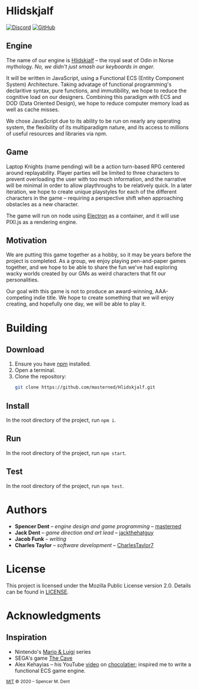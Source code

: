 # Hlidskjalf
[![Discord](https://img.shields.io/discord/320044769428504576)](#Authors)
[![GitHub](https://img.shields.io/github/license/masterned/Hlidskjalf)](https://github.com/masterned/Hlidskjalf/blob/functional-ECS/LICENSE.md)

## Engine
The name of our engine is [Hlidskjalf](https://en.wikipedia.org/wiki/Hlidskjalf)
&ndash; the royal seat of Odin in Norse mythology. <em title="Though, that would not be very surprising.">No, we didn't just smash our keyboards in anger.</em>

It will be written in JavaScript, using a Functional ECS (Entity Component System) Architecture.
Taking advatage of functional programming's declaritive syntax, pure functions, and immutibility,
we hope to reduce the cognitive load on our designers.
Combining this paradigm with ECS and DOD (Data Oriented Design),
we hope to reduce computer memory load as well as cache misses.

We chose JavaScript due to its ability to be run on nearly any operating system,
the flexibility of its multiparadigm nature,
and its access to millions of useful resources and libraries via npm.

## Game
Laptop Knights (name pending) will be a action turn-based RPG centered around replayability.
Player parties will be limited to three characters to prevent overloading the user with too much information,
and the narrative will be minimal in order to allow playthroughs to be relatively quick.
In a later iteration, we hope to create unique playstyles for each of the different characters in the game
&ndash; requiring a perspective shift when approaching obstacles as a new character.

The game will run on node using [Electron](https://electronjs.org/) as a container,
and it will use PIXI.js as a rendering engine.

## Motivation
We are putting this game together as a hobby, so it may be years before the project is completed.
As a group, we enjoy playing pen-and-paper games together,
and we hope to be able to share the fun we've had exploring wacky worlds created by our GMs
as weird characters that fit our personalities.

Our goal with this game is not to produce an award-winning, AAA-competing indie title.
We hope to create something that we will enjoy creating, and hopefully one day, we will be able to play it.

# Building
## Download
1. Ensure you have [npm](https://nodejs.org/en/) installed.
2. Open a terminal.
3. Clone the repository:
    ```bash
    git clone https://github.com/masterned/Hlidskjalf.git
    ```

## Install
In the root directory of the project, run `npm i`.

## Run
In the root directory of the project, run `npm start`.

## Test
In the root directory of the project, run `npm test`.

# Authors
* __Spencer Dent__ &ndash; *engine design and game programming* &ndash; [masterned](https://github.com/masterned)
* __Jack Dent__ &ndash; *game direction and art lead* &ndash; [jackthehatguy](https://github.com/jackthehatguy)
* __Jacob Funk__ &ndash; *writing*
* __Charles Taylor__ &ndash; *software development* &ndash; [CharlesTaylor7](https://github.com/CharlesTaylor7)

# License
This project is licensed under the Mozilla Public License version 2.0. Details can be found in [LICENSE](https://github.com/masterned/Hlidskjalf/blob/functional-ECS/LICENSE).

# Acknowledgments
## Inspiration
* Nintendo's [Mario & Luigi](https://www.mariowiki.com/Mario_%26_Luigi_(series)) series
* SEGA's game [The Cave](https://en.wikipedia.org/wiki/The_Cave_(video_game))
* Alex Kehayias &ndash; his YouTube [video](https://youtu.be/TW1ie0pIO_E) on [chocolatier](https://github.com/alexkehayias/chocolatier); inspired me to write a functional ECS game engine.

<small>[MIT](https://github.com/masterned/Hlidskjalf/blob/functional-ECS/LICENSE) &copy; 2020 &ndash; Spencer M. Dent</small>